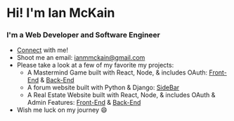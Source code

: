# Hi! I'm Ian McKain
### I'm a Web Developer and Software Engineer

* [Connect](www.linkedin.com/in/ian-mckain) with me!
* Shoot me an email: ianmmckain@gmail.com
* Please take a look at a few of my favorite my projects:
  * A Mastermind Game built with React, Node, & includes OAuth: [Front-End](https://github.com/imckain/react-mastermind-frontend) & [Back-End](https://github.com/imckain/react-mastermind-backend)
  * A forum website built with Python & Django: [SideBar](https://github.com/imckain/project-django)
  * A Real Estate Website built with React, Node, & includes OAuth & Admin Features: [Front-End](https://github.com/imckain/react-real-estate-app-client) & [Back-End](https://github.com/imckain/react-real-estate-app-backend)
* Wish me luck on my journey 😄
